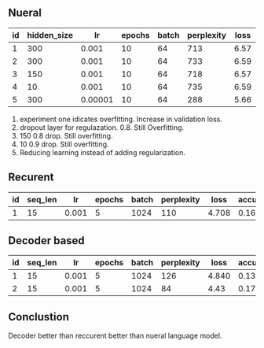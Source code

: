 ## Nueral

| id | hidden_size | lr | epochs | batch |  perplexity | loss | accuracy |
|----|-------------|----|-------|--------|-------------|------|----------|
| 1  | 300 | 0.001 | 10 | 64 | 713 | 6.57 | 0.11 |
| 2  | 300 | 0.001 | 10 | 64 | 733 | 6.59 | 0.06 |
| 3  | 150 | 0.001 | 10 | 64 | 718 | 6.57 | 0.06  |
| 4  | 10 | 0.001 | 10 | 64 | 735 | 6.59 | 0.06  |
| 5 | 300 | 0.00001 | 10 | 64 | 288 | 5.66 | 0.13 |


1) experiment one idicates overfitting. Increase in validation loss.  
2) dropout layer for regulazation. 0.8. Still Overfitting.
3) 150 0.8 drop. Still overfitting.
4) 10 0.9 drop. Still overfitting.
5) Reducing learning instead of adding regularization.


## Recurent

| id | seq_len | lr | epochs | batch |  perplexity | loss | accuracy |
|----|---------|----|--------|-------|--------------|------|----------|
| 1  | 15 | 0.001 | 5 | 1024 | 110 | 4.708 | 0.16 |



## Decoder based 

| id | seq_len | lr | epochs | batch |  perplexity | loss | accuracy | heads |
|----|---------|----|--------|-------|--------------|------|----------|-------|
| 1  | 15 | 0.001 | 5 | 1024 | 126 | 4.840 | 0.13 | 1 |
| 2 | 15 | 0.001 | 5 | 1024 | 84 | 4.43 | 0.17 | 3 |


## Conclustion
Decoder better than reccurent better than nueral language model.